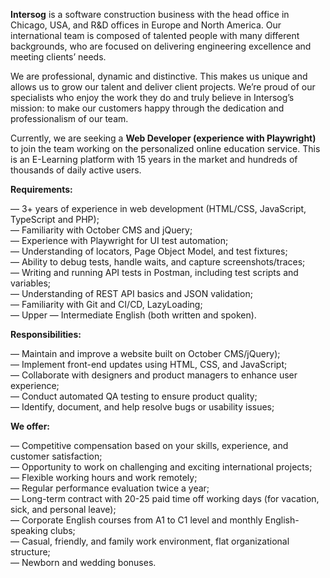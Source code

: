**Intersog** is a software construction business with the head office in
Chicago, USA, and R&D offices in Europe and North America. Our international
team is composed of talented people with many different backgrounds, who are
focused on delivering engineering excellence and meeting clients’ needs.

We are professional, dynamic and distinctive. This makes us unique and allows
us to grow our talent and deliver client projects. We’re proud of our
specialists who enjoy the work they do and truly believe in Intersog’s
mission: to make our customers happy through the dedication and
professionalism of our team.

Currently, we are seeking a **Web Developer (experience with Playwright)** to
join the team working on the personalized online education service. This is an
E-Learning platform with 15 years in the market and hundreds of thousands of
daily active users.

**Requirements:**

— 3+ years of experience in web development (HTML/CSS, JavaScript, TypeScript
and PHP);  
— Familiarity with October CMS and jQuery;  
— Experience with Playwright for UI test automation;  
— Understanding of locators, Page Object Model, and test fixtures;  
— Ability to debug tests, handle waits, and capture screenshots/traces;  
— Writing and running API tests in Postman, including test scripts and
variables;  
— Understanding of REST API basics and JSON validation;  
— Familiarity with Git and CI/CD, LazyLoading;  
— Upper — Intermediate English (both written and spoken).

  
**Responsibilities:**

— Maintain and improve a website built on October CMS/jQuery);  
— Implement front-end updates using HTML, CSS, and JavaScript;  
— Collaborate with designers and product managers to enhance user experience;  
— Conduct automated QA testing to ensure product quality;  
— Identify, document, and help resolve bugs or usability issues;

  
**We offer:**

— Competitive compensation based on your skills, experience, and customer
satisfaction;  
— Opportunity to work on challenging and exciting international projects;  
— Flexible working hours and work remotely;  
— Regular performance evaluation twice a year;  
— Long-term contract with 20-25 paid time off working days (for vacation,
sick, and personal leave);  
— Corporate English courses from A1 to C1 level and monthly English-speaking
clubs;  
— Casual, friendly, and family work environment, flat organizational
structure;  
— Newborn and wedding bonuses.